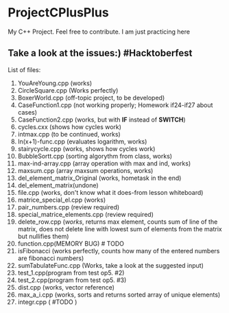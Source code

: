 # ProjectCPlusPlus
 My C++ Project. Feel free to contribute. I am just practicing here
## Take a look at the issues:) #Hacktoberfest
List of files:
 1. YouAreYoung.cpp (works)
 2. CircleSquare.cpp (Works perfectly)
 3. BoxerWorld.cpp (off-topic project, to be developed)
 4. CaseFunction1.cpp (not working properly; Homework if24-if27 about cases)
 5. CaseFunction2.cpp (works, but with __IF__ instead of __SWITCH__)
 6. cycles.cxx (shows how cycles work)
 7. intmax.cpp (to be continued, works)
 8. ln(x+1)-func.cpp (evaluates logarithm, works)
 9. stairycycle.cpp (works, shows how cycles work)
 10. BubbleSortt.cpp (sorting algorythm from class, works)
 11. max-ind-array.cpp (array operation with max and ind, works)
 12. maxsum.cpp (array maxsum operations, works)
 13. del_element_matrix_Original (works, hometask in the end)
 14. del_element_matrix(undone)
 15. file.cpp (works, don't know what it does-from lesson whiteboard)
 16. matrice_special_el.cpp (works)
 17. pair_numbers.cpp (review required)
 18. special_matrice_elements.cpp (review required)
 19. delete_row.cpp (_works_, returns max element, counts sum of line of the matrix, does not delete line with lowest sum of elements from the matrix but nullifies them)
 20. function.cpp(MEMORY BUG) # TODO
 21. isFibonacci (works perfectly, counts how many of the entered numbers are fibonacci numbers)
 22. sumTabulateFunc.cpp (Works, take a look at the suggested input)
 23. test_1.cpp(program from test op5. #2)
 24. test_2.cpp(program from test op5. #3)
 25. dist.cpp (works, vector reference)
 26. max_a_i.cpp (works, sorts and returns sorted array of unique elements)
 27. integr.cpp ( #TODO )
